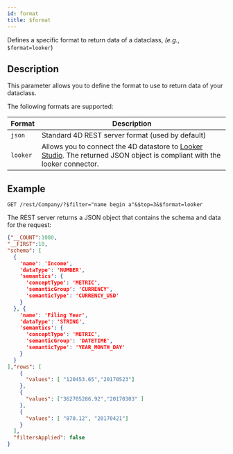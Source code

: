```yaml
---
id: format
title: $format 
---
```



 
Defines a specific format to return data of a dataclass, *(e.g.*, `$format=looker`)


## Description   

This parameter allows you to define the format to use to return data of your dataclass. 

The following formats are supported:

|Format|Description|
|---|-----|
|`json`|Standard 4D REST server format (used by default)| 
|`looker`|Allows you to connect the 4D datastore to [Looker Studio](https://lookerstudio.google.com/). The returned JSON object is compliant with the looker connector. | 


## Example

`GET /rest/Company/?$filter="name begin a"&$top=3&$format=looker`

The REST server returns a JSON object that contains the schema and data for the request:


```json
{"__COUNT":1000,
"__FIRST":10,
"schema": [
  {
    'name': 'Income',
    'dataType': 'NUMBER',
    'semantics': {
      'conceptType': 'METRIC',
      'semanticGroup': 'CURRENCY',
      'semanticType': 'CURRENCY_USD'
    }
  }, {
    'name': 'Filing Year',
    'dataType': 'STRING',
    'semantics': {
      'conceptType': 'METRIC',
      'semanticGroup': 'DATETIME',
      'semanticType': 'YEAR_MONTH_DAY'
    }
  }
],"rows": [
    {
      "values": [ "120453.65","20170523"]
    },
    {
      "values": ["362705286.92","20170303" ]
    },
    {
      "values": [ "870.12", "20170421"]
    }
  ],
  "filtersApplied": false
}
```
